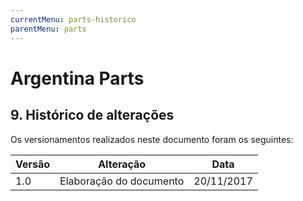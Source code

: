 ```yaml
---
currentMenu: parts-historico
parentMenu: parts
---
```


# Argentina Parts

## 9. Histórico de alterações
Os versionamentos realizados neste documento foram os seguintes:


| Versão | Alteração | Data |
| ------ | --------- | ---- |
| 1.0 | Elaboração do documento | 20/11/2017 |


